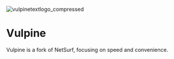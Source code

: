 ![vulpinetextlogo_compressed](https://github.com/user-attachments/assets/0ee74dce-cfe5-49b6-9d9c-14e17235c52a)

Vulpine
=======

Vulpine is a fork of NetSurf, focusing on speed and convenience.
